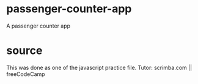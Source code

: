 # passenger-counter-app

A passenger counter app 

# source
This was done as one of the javascript practice file.
Tutor: scrimba.com || freeCodeCamp
